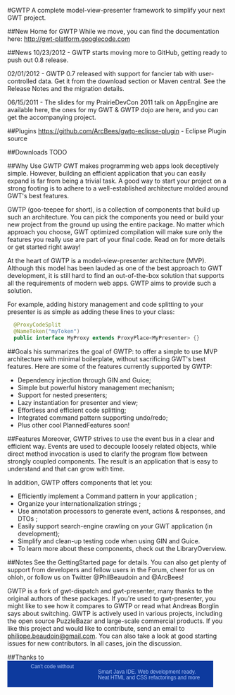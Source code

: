 #GWTP
A complete model-view-presenter framework to simplify your next GWT project.

##New Home for GWTP
While we move, you can find the documentation here:
http://gwt-platform.googlecode.com

##News
10/23/2012 - GWTP starts moving more to GitHub, getting ready to push out 0.8 release.

02/01/2012 - GWTP 0.7 released with support for fancier tab with user-controlled data. 
Get it from the download section or Maven central. See the Release Notes and the migration details.

06/15/2011 - The slides for my PrairieDevCon 2011 talk on AppEngine are available here, 
the ones for my GWT & GWTP dojo are here, and you can get the accompanying project.

##Plugins
https://github.com/ArcBees/gwtp-eclipse-plugin - Eclipse Plugin source

##Downloads
TODO

##Why Use GWTP
GWT makes programming web apps look deceptively simple. However, building an efficient application that you 
can easily expand is far from being a trivial task. A good way to start your project on a strong footing is 
to adhere to a well-established architecture molded around GWT's best features.

GWTP (goo-teepee for short), is a collection of components that build up such an architecture. 
You can pick the components you need or build your new project from the ground up using the entire package. 
No matter which approach you choose, GWT optimized compilation will make sure only the features you really use 
are part of your final code. Read on for more details or get started right away!

At the heart of GWTP is a model-view-presenter architecture (MVP). Although this model has been lauded as one of 
the best approach to GWT development, it is still hard to find an out-of-the-box solution that supports all the 
requirements of modern web apps. GWTP aims to provide such a solution.

For example, adding history management and code splitting to your presenter is as simple as adding these lines 
to your class:
```java
  @ProxyCodeSplit
  @NameToken("myToken")
  public interface MyProxy extends ProxyPlace<MyPresenter> {}
```

##Goals
his summarizes the goal of GWTP: to offer a simple to use MVP architecture with minimal boilerplate, without sacrificing GWT's best features. Here are some of the features currently supported by GWTP:

* Dependency injection through GIN and Guice;
* Simple but powerful history management mechanism;
* Support for nested presenters;
* Lazy instantiation for presenter and view;
* Effortless and efficient code splitting;
* Integrated command pattern supporting undo/redo;
* Plus other cool PlannedFeatures soon!

##Features
Moreover, GWTP strives to use the event bus in a clear and efficient way. Events are used to decouple loosely 
related objects, while direct method invocation is used to clarify the program flow between strongly coupled 
components. The result is an application that is easy to understand and that can grow with time.

In addition, GWTP offers components that let you:

* Efficiently implement a Command pattern in your application ;
* Organize your internationalization strings ;
* Use annotation processors to generate event, actions & responses, and DTOs ;
* Easily support search-engine crawling on your GWT application (in development);
* Simplify and clean-up testing code when using GIN and Guice.
* To learn more about these components, check out the LibraryOverview.

##Notes
See the GettingStarted page for details. You can also get plenty of support from developers and fellow users 
in the Forum, cheer for us on ohloh, or follow us on Twitter @PhilBeaudoin and @ArcBees!

GWTP is a fork of gwt-dispatch and gwt-presenter, many thanks to the original authors of these packages. If you're 
used to gwt-presenter, you might like to see how it compares to GWTP or read what Andreas Borglin says about switching.
GWTP is actively used in various projects, including the open source PuzzleBazar and large-scale commercial products.
If you like this project and would like to contribute, send an email to philippe.beaudoin@gmail.com. You can also take 
a look at good starting issues for new contributors. In all cases, join the discussion.

##Thanks to
<a href="http://www.jetbrains.com/idea/features/html_css_editor.html" style="display:block; background:#0d3a9e url(http://www.jetbrains.com/idea/opensource/img/all/banners/idea468x60_blue.gif) no-repeat 10px 50%; border:solid 1px #0d3a9e; margin:0;padding:0;text-decoration:none;text-indent:0;letter-spacing:-0.001em; width:466px; height:58px" alt="Smart Java IDE. Web development ready. Neat HTML and CSS refactorings and more" title="Smart Java IDE. Web development ready. Neat HTML and CSS refactorings and more"><span style="margin: 5px 0 0 52px;padding: 0;float: left;font-size: 12px;cursor:pointer;  background-image:none;border:0;color: #acc4f9; font-family: trebuchet ms,arial,sans-serif;font-weight: normal;text-align:left;">Can't code without</span><span style="margin:0 0 0 205px;padding:18px 0 2px 0; line-height:13px;font-size:12px;cursor:pointer;  background-image:none;border:0;display:block; width:255px; color: #acc4f9; font-family: trebuchet ms,arial,sans-serif;font-weight: normal;text-align:left;">Smart Java IDE. Web development ready. <br/>Neat HTML and CSS refactorings and more</span></a>
